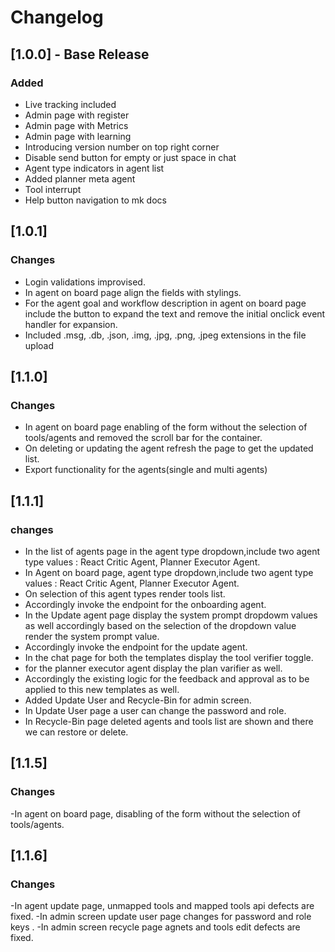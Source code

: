 # Changelog

## [1.0.0] - Base Release

### Added
- Live tracking included
- Admin page with register
- Admin page with Metrics
- Admin page with learning
- Introducing version number on top right corner
- Disable send button for empty or just space in chat
- Agent type indicators in agent list
- Added planner meta agent
- Tool interrupt
- Help button navigation to mk docs

## [1.0.1]
### Changes
- Login validations improvised.
- In agent on board page align the fields with stylings.
- For the agent goal and workflow description in agent on board page include the button to expand the text and remove the initial onclick event handler for expansion.
- Included .msg, .db, .json, .img, .jpg, .png, .jpeg extensions in the file upload 


## [1.1.0]
### Changes
- In agent on board page enabling of the form without the selection of tools/agents and removed the scroll bar for the container.
- On deleting or updating the agent refresh the page to get the updated list.
- Export functionality for the agents(single and multi agents)

## [1.1.1]
### changes
- In the list of agents page in the agent type dropdown,include two agent type values : React Critic Agent, Planner Executor Agent.
- In Agent on board page, agent type dropdown,include two agent type values : React Critic Agent, Planner Executor Agent.
- On selection of this agent types render tools list.
- Accordingly invoke the endpoint for the onboarding agent.
- In the Update agent page display the system prompt dropdowm values as well accordingly based on the selection of the dropdown value render the system prompt value.
- Accordingly invoke the endpoint for the update agent.
- In the chat page for both the templates display the tool verifier toggle.
- for the planner executor agent display the plan varifier as well.
- Accordingly the existing logic for the feedback and approval as to be applied to this new templates as well.
- Added Update User and Recycle-Bin for admin screen.
- In Update User page a user can change the password and role.
- In Recycle-Bin page deleted agents and tools list are shown and there we can restore or delete.


## [1.1.5]
### Changes
-In agent on board page, disabling of the form without the selection of tools/agents.
## [1.1.6]
### Changes
-In agent update page, unmapped tools and mapped tools api defects are fixed.
-In admin screen update user page changes for password and role keys .
-In admin screen recycle page agnets and tools edit defects are fixed.